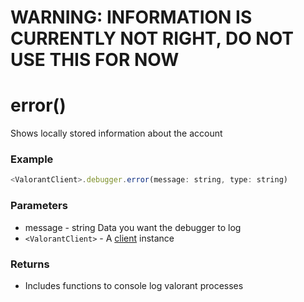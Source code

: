 # WARNING: INFORMATION IS CURRENTLY NOT RIGHT, DO NOT USE THIS FOR NOW

# error()
Shows locally stored information about the account
</br>

### Example
```js
<ValorantClient>.debugger.error(message: string, type: string)
```

### Parameters
* message - string Data you want the debugger to log 
* `<ValorantClient>` - A [client](https://valorant-js.stoplight.io/docs/valorant-js/docs/client/Constructor.md) instance

### Returns
* Includes functions to console log valorant processes



